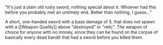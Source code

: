 "It's just a plain old rusty sword, nothing special about it. Whoever had this before you probably met an untimely end. Better than nothing, I guess..."


A short, one-handed sword with a base damage of 5, that does not spawn with a [[Weapon Quality]] above "destroyed" or "relic". The weapon of choice for anyone with no money, since they can be found on the corpse of basically every dead bandit that had a sword before you killed them.